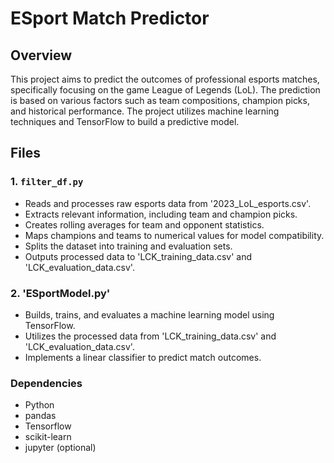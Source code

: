 # ESport Match Predictor

## Overview

This project aims to predict the outcomes of professional esports matches, specifically focusing on the game League of Legends (LoL). The prediction is based on various factors such as team compositions, champion picks, and historical performance. The project utilizes machine learning techniques and TensorFlow to build a predictive model.

## Files

### 1. `filter_df.py`
- Reads and processes raw esports data from '2023_LoL_esports.csv'.
- Extracts relevant information, including team and champion picks.
- Creates rolling averages for team and opponent statistics.
- Maps champions and teams to numerical values for model compatibility.
- Splits the dataset into training and evaluation sets.
- Outputs processed data to 'LCK_training_data.csv' and 'LCK_evaluation_data.csv'. 


### 2. 'ESportModel.py'
- Builds, trains, and evaluates a machine learning model using TensorFlow.
- Utilizes the processed data from 'LCK_training_data.csv' and 'LCK_evaluation_data.csv'.
- Implements a linear classifier to predict match outcomes.

### Dependencies
- Python
- pandas
- Tensorflow
- scikit-learn
- jupyter (optional)